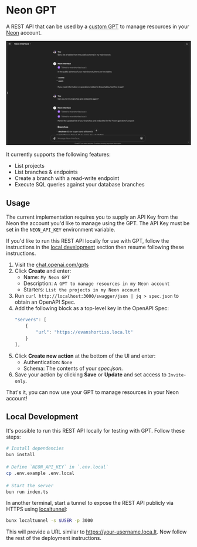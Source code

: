 # Neon GPT

A REST API that can be used by a [custom GPT](https://openai.com/blog/introducing-gpts)
to manage resources in your [Neon](https://neon.tech/) account. 

![The Neon GPT working on chat.openai.com](/images/gpt.png)

It currently supports the following features:

* List projects
* List branches & endpoints
* Create a branch with a read-write endpoint
* Execute SQL queries against your database branches

## Usage

The current implementation requires you to supply an API Key from the Neon the
account you'd like to manage using the GPT. The API Key must be set in the 
`NEON_API_KEY` environment variable. 

If you'd like to run this REST API locally for use with GPT, follow the
instructions in the [local development](#local-development) section then
resume following these instructions.

1. Visit the [chat.openai.com/gpts](https://chat.openai.com/gpts)
1. Click **Create** and enter:
    * Name: `My Neon GPT`
    * Description: `A GPT to manage resources in my Neon account`
    * Starters: `List the projects in my Neon account`
1. Run `curl http://localhost:3000/swagger/json | jq > spec.json` to obtain an OpenAPI Spec.
1. Add the following block as a top-level key in the OpenAPI Spec:
    ```js
    "servers": [
        {
            "url": "https://evanshortiss.loca.lt"
        }
    ],
    ```
1. Click **Create new action** at the bottom of the UI and enter:
    * Authentication: `None`
    * Schema: The contents of your _spec.json_.
1. Save your action by clicking **Save** or **Update** and set access to `Invite-only`.

That's it, you can now use your GPT to manage resources in your Neon account!

## Local Development

It's possible to run this REST API locally for testing with GPT. Follow these
steps:

```bash
# Install dependencies
bun install

# Define `NEON_API_KEY` in `.env.local`
cp .env.example .env.local

# Start the server
bun run index.ts
```

In another terminal, start a tunnel to expose the REST API publicly via HTTPS
using [localtunnel](https://github.com/localtunnel/localtunnel):

```bash
bunx localtunnel -s $USER -p 3000
```

This will provide a URL similar to https://your-username.loca.lt. Now follow
the rest of the deployment instructions.


